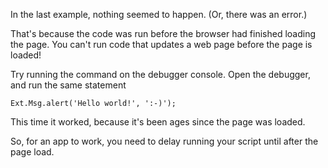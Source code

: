 In the last example, nothing seemed to happen. (Or, there was an error.)

That's because the code was run before the browser had 
finished loading the page. You can't run code that updates a web page before the page is loaded!

Try running the command on the debugger console. Open the debugger, and run the
same statement 

    Ext.Msg.alert('Hello world!', ':-)');

This time it worked, because it's been ages since the page was loaded.

So, for an app to work, you need to delay running your script until after the page load.
